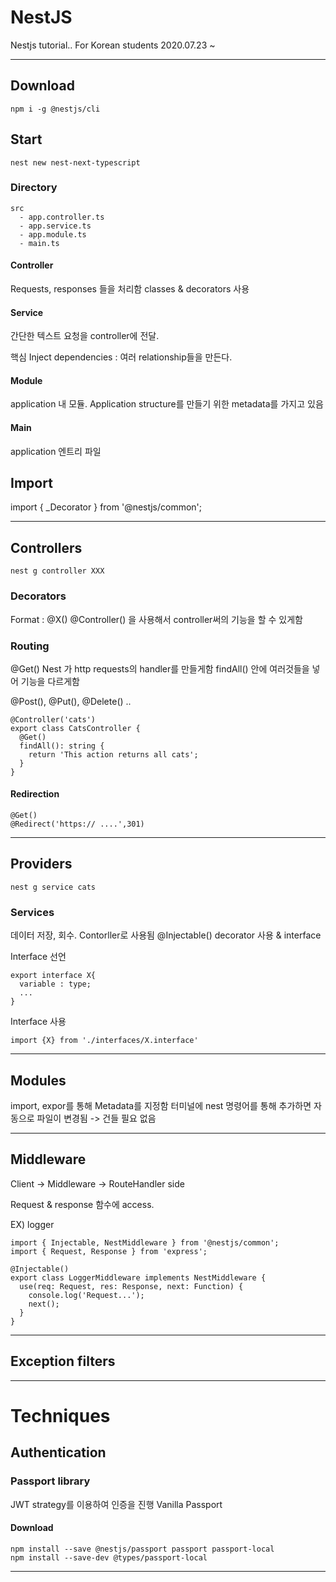 # NestJS
Nestjs tutorial.. For Korean students 
2020.07.23 ~

---
## Download
```
npm i -g @nestjs/cli
```

## Start
```
nest new nest-next-typescript
```

### Directory
```
src
  - app.controller.ts
  - app.service.ts
  - app.module.ts
  - main.ts
 ```
#### Controller
 
 Requests, responses 들을 처리함
 classes & decorators 사용
 
#### Service

 간단한 텍스트 요청을 controller에 전달. 
 
 핵심 Inject dependencies : 여러 relationship들을 만든다.
 
#### Module

 application 내 모듈. Application structure를 만들기 위한 metadata를 가지고 있음
 
#### Main

 application 엔트리 파일
 
 
## Import

import { _Decorator } from '@nestjs/common';


---

## Controllers
```
nest g controller XXX
```
### Decorators

Format : @X() 
@Controller() 을 사용해서 controller써의 기능을 할 수 있게함

### Routing

@Get() 
Nest 가 http requests의 handler를 만들게함
findAll() 안에 여러것들을 넣어 기능을 다르게함

@Post(), @Put(), @Delete() ..
```
@Controller('cats')
export class CatsController {
  @Get()
  findAll(): string {
    return 'This action returns all cats';
  }
}
```

#### Redirection
```
@Get()
@Redirect('https:// ....',301)
```
---

## Providers
```
nest g service cats
```

### Services

데이터 저장, 회수. Contorller로 사용됨
@Injectable() decorator 사용 & interface

Interface 선언
```
export interface X{
  variable : type;
  ...
}
```
Interface 사용
```
import {X} from './interfaces/X.interface'
```
---

## Modules

import, expor를 통해 Metadata를 지정함
터미널에 nest 명령어를 통해 추가하면 자동으로 파일이 변경됨 -> 건들 필요 없음

---
## Middleware

Client    ->   Middleware  -> RouteHandler
 side   

Request & response 함수에 access.

EX) logger
```
import { Injectable, NestMiddleware } from '@nestjs/common';
import { Request, Response } from 'express';

@Injectable()
export class LoggerMiddleware implements NestMiddleware {
  use(req: Request, res: Response, next: Function) {
    console.log('Request...');
    next();
  }
}

```

---

## Exception filters

---

# Techniques

## Authentication

### Passport library

JWT strategy를 이용하여 인증을 진행
Vanilla Passport

#### Download
```
npm install --save @nestjs/passport passport passport-local
npm install --save-dev @types/passport-local
```








---
